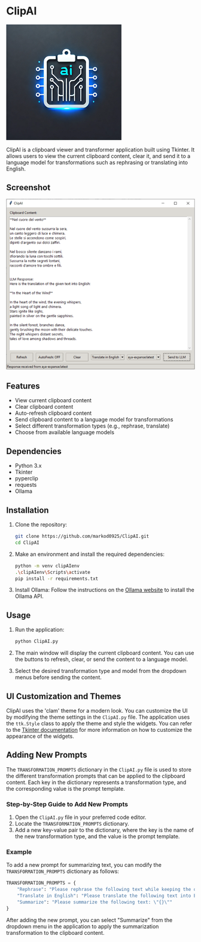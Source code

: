 # ClipAI

![ClipAI Logo](ClipAI_logo.png)

ClipAI is a clipboard viewer and transformer application built using Tkinter. It allows users to view the current clipboard content, clear it, and send it to a language model for transformations such as rephrasing or translating into English.

## Screenshot

![ClipAI Screenshot](ClipAI_screenshot.PNG)

## Features

- View current clipboard content
- Clear clipboard content
- Auto-refresh clipboard content
- Send clipboard content to a language model for transformations
- Select different transformation types (e.g., rephrase, translate)
- Choose from available language models

## Dependencies

- Python 3.x
- Tkinter
- pyperclip
- requests
- Ollama

## Installation

1. Clone the repository:
   ```sh
   git clone https://github.com/markod0925/ClipAI.git
   cd ClipAI
   ```

2. Make an environment and install the required dependencies:
   ```sh
   python -m venv clipAIenv
   .\clipAIenv\Scripts\activate
   pip install -r requirements.txt
   ```

3. Install Ollama:
   Follow the instructions on the [Ollama website](https://ollama.com) to install the Ollama API.

## Usage

1. Run the application:
   ```sh
   python ClipAI.py
   ```

2. The main window will display the current clipboard content. You can use the buttons to refresh, clear, or send the content to a language model.

3. Select the desired transformation type and model from the dropdown menus before sending the content.

## UI Customization and Themes

ClipAI uses the 'clam' theme for a modern look. You can customize the UI by modifying the theme settings in the `ClipAI.py` file. The application uses the `ttk.Style` class to apply the theme and style the widgets. You can refer to the [Tkinter documentation](https://docs.python.org/3/library/tkinter.ttk.html#styling) for more information on how to customize the appearance of the widgets.

## Adding New Prompts

The `TRANSFORMATION_PROMPTS` dictionary in the `ClipAI.py` file is used to store the different transformation prompts that can be applied to the clipboard content. Each key in the dictionary represents a transformation type, and the corresponding value is the prompt template.

### Step-by-Step Guide to Add New Prompts

1. Open the `ClipAI.py` file in your preferred code editor.
2. Locate the `TRANSFORMATION_PROMPTS` dictionary.
3. Add a new key-value pair to the dictionary, where the key is the name of the new transformation type, and the value is the prompt template.

### Example

To add a new prompt for summarizing text, you can modify the `TRANSFORMATION_PROMPTS` dictionary as follows:

```python
TRANSFORMATION_PROMPTS = {
    "Rephrase": "Please rephrase the following text while keeping the original meaning: \"{}\"",
    "Translate in English": "Please translate the following text into English: \"{}\"",
    "Summarize": "Please summarize the following text: \"{}\""
}
```

After adding the new prompt, you can select "Summarize" from the dropdown menu in the application to apply the summarization transformation to the clipboard content.
